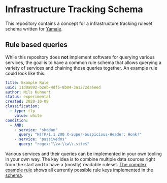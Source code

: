 # Infrastructure Tracking Schema
This repository contains a concept for a infrastructure tracking ruleset schema written for
[Yamale](https://pypi.org/project/yamale).

## Rule based queries
While this repository does **not** implement software for querying various services, the goal is to have a common rule
schema that allows querying a variety of services and chaining those queries together. An example rule could look like
this:

```yaml
title: Example Rule
uuid: 11d0a892-b2eb-4df5-8b04-3a1272da6eed
author: Nils Kuhnert
status: experimental
created: 2020-10-09
classification:
  - type: tlp
    value: white
condition:
  - AND:
    - service: "shodan"
      query: "HTTP/1.1 200 X-Super-Suspicious-Header: Honk!"
    - service: "passivedns"
      query: "regex:^\\w-\\w\\.site$"
```

Various services and their queries can be implemented in your own tooling in your own way. The key idea is to combine
multiple data sources right from the start and to have a (mostly) readable ruleset.
[The complex example rule](examples/rule.yml) shows all currently possible rule keys implemented in the
[schema](schema.yml). 